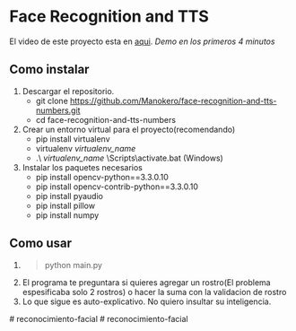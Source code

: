 # Face Recognition and TTS

El video de este proyecto esta en [aqui](https://youtu.be/_MmQACXnhJE). *Demo en los primeros 4 minutos*

## Como instalar

1. Descargar el repositorio.
    * git clone https://github.com/Manokero/face-recognition-and-tts-numbers.git
    * cd face-recognition-and-tts-numbers
2. Crear un entorno virtual para el proyecto(recomendando)
    * pip install virtualenv
    * virtualenv *virtualenv_name*
    * .\ *virtualenv_name* \Scripts\activate.bat (Windows)
3. Instalar los paquetes necesarios
    * pip install opencv-python==3.3.0.10
    * pip install opencv-contrib-python==3.3.0.10
    * pip install pyaudio
    * pip install pillow
    * pip install numpy

## Como usar

1. > python main.py
2.  El programa te preguntara si quieres agregar un rostro(El problema espesificaba solo 2 rostros) o hacer la suma con la validacion de rostro
3.  Lo que sigue es auto-explicativo. No quiero insultar su inteligencia.

#   r e c o n o c i m i e n t o - f a c i a l  
 #   r e c o n o c i m i e n t o - f a c i a l  
 